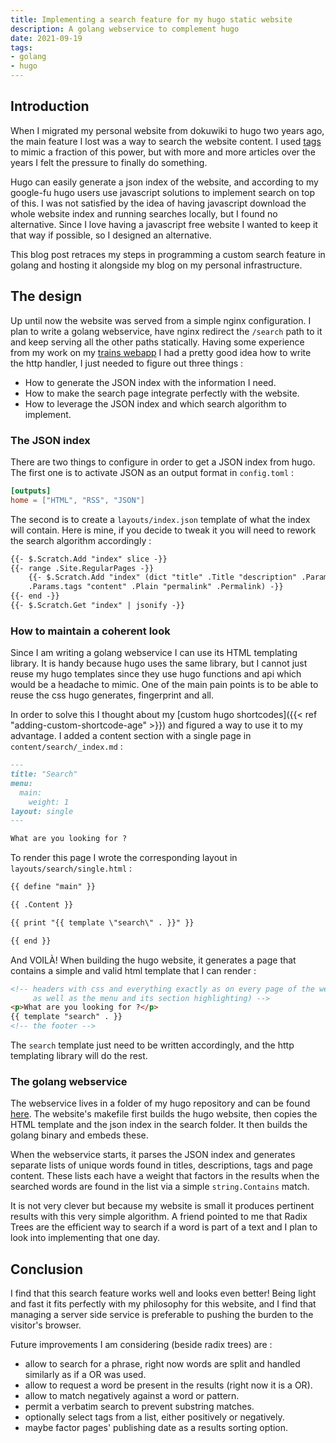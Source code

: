 ```yaml
---
title: Implementing a search feature for my hugo static website
description: A golang webservice to complement hugo
date: 2021-09-19
tags:
- golang
- hugo
---
```


## Introduction

When I migrated my personal website from dokuwiki to hugo two years ago, the main feature I lost was a way to search the website content. I used [tags](/tags) to mimic a fraction of this power, but with more and more articles over the years I felt the pressure to finally do something.

Hugo can easily generate a json index of the website, and according to my google-fu hugo users use javascript solutions to implement search on top of this. I was not satisfied by the idea of having javascript download the whole website index and running searches locally, but I found no alternative. Since I love having a javascript free website I wanted to keep it that way if possible, so I designed an alternative.

This blog post retraces my steps in programming a custom search feature in golang and hosting it alongside my blog on my personal infrastructure.

## The design

Up until now the website was served from a simple nginx configuration. I plan to write a golang webservice, have nginx redirect the `/search` path to it and keep serving all the other paths statically. Having some experience from my work on my [trains webapp](https://git.adyxax.org/adyxax/trains) I had a pretty good idea how to write the http handler, I just needed to figure out three things :
- How to generate the JSON index with the information I need.
- How to make the search page integrate perfectly with the website.
- How to leverage the JSON index and which search algorithm to implement.

### The JSON index

There are two things to configure in order to get a JSON index from hugo. The first one is to activate JSON as an output format in `config.toml` :
```toml
[outputs]
home = ["HTML", "RSS", "JSON"]
```

The second is to create a `layouts/index.json` template of what the index will contain. Here is mine, if you decide to tweak it you will need to rework the search algorithm accordingly :
```html
{{- $.Scratch.Add "index" slice -}}
{{- range .Site.RegularPages -}}
    {{- $.Scratch.Add "index" (dict "title" .Title "description" .Params.description "tags"
    .Params.tags "content" .Plain "permalink" .Permalink) -}}
{{- end -}}
{{- $.Scratch.Get "index" | jsonify -}}
```

### How to maintain a coherent look

Since I am writing a golang webservice I can use its HTML templating library. It is handy because hugo uses the same library, but I cannot just reuse my hugo templates since they use hugo functions and api which would be a headache to mimic. One of the main pain points is to be able to reuse the css hugo generates, fingerprint and all.

In order to solve this I thought about my [custom hugo shortcodes]({{< ref "adding-custom-shortcode-age" >}}) and figured a way to use it to my advantage. I added a content section with a single page in `content/search/_index.md` :
```markdown
---
title: "Search"
menu:
  main:
    weight: 1
layout: single
---

What are you looking for ?
```

To render this page I wrote the corresponding layout in `layouts/search/single.html` :
```html
{{ define "main" }}

{{ .Content }}

{{ print "{{ template \"search\" . }}" }}

{{ end }}
```

And VOILÀ! When building the hugo website, it generates a page that contains a simple and valid html template that I can render :
```html
<!-- headers with css and everything exactly as on every page of the website,
     as well as the menu and its section highlighting) -->
<p>What are you looking for ?</p>
{{ template "search" . }}
<!-- the footer -->
```

The `search` template just need to be written accordingly, and the http templating library will do the rest.

### The golang webservice

The webservice lives in a folder of my hugo repository and can be found [here](https://git.adyxax.org/adyxax/www/src/branch/master/search). The website's makefile first builds the hugo website, then copies the HTML template and the json index in the search folder. It then builds the golang binary and embeds these.

When the webservice starts, it parses the JSON index and generates separate lists of unique words found in titles, descriptions, tags and page content. These lists each have a weight that factors in the results when the searched words are found in the list via a simple `string.Contains` match.

It is not very clever but because my website is small it produces pertinent results with this very simple algorithm. A friend pointed to me that Radix Trees are the efficient way to search if a word is part of a text and I plan to look into implementing that one day.

## Conclusion

I find that this search feature works well and looks even better! Being light and fast it fits perfectly with my philosophy for this website, and I find that managing a server side service is preferable to pushing the burden to the visitor's browser.

Future improvements I am considering (beside radix trees) are :
- allow to search for a phrase, right now words are split and handled similarly as if a OR was used.
- allow to request a word be present in the results (right now it is a OR).
- allow to match negatively against a word or pattern.
- permit a verbatim search to prevent substring matches.
- optionally select tags from a list, either positively or negatively.
- maybe factor pages' publishing date as a results sorting option.
